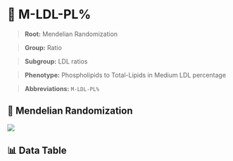 # 🧪 M-LDL-PL%

> **Root:** Mendelian Randomization

> **Group:** Ratio  

> **Subgroup:** LDL ratios

> **Phenotype:** Phospholipids to Total-Lipids in Medium LDL percentage  

> **Abbreviations:** `M-LDL-PL%`

## 🧬 Mendelian Randomization  

<img src="/MR/Figures/Inverse/M-LDL-PL%.png"/>


## 📊 Data Table


<CsvTableMRI src="/MR/Data/Inverse/M-LDL-PL%.csv"/>
